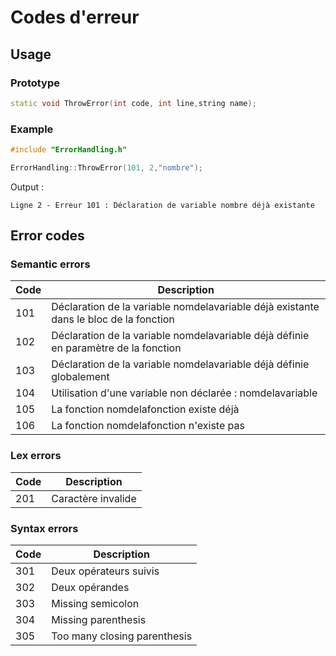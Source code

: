 # Codes d'erreur

## Usage 

### Prototype
```cpp
static void ThrowError(int code, int line,string name);
```

### Example
```cpp
#include "ErrorHandling.h"

ErrorHandling::ThrowError(101, 2,"nombre");
```

Output :
```
Ligne 2 - Erreur 101 : Déclaration de variable nombre déjà existante
```

## Error codes

### Semantic errors
|Code|Description|
|------|------------|
101|Déclaration de la variable nomdelavariable déjà existante dans le bloc de la fonction
102|Déclaration de la variable nomdelavariable déjà définie en paramètre de la fonction
103|Déclaration de la variable nomdelavariable déjà définie globalement
104|Utilisation d'une variable non déclarée : nomdelavariable
105|La fonction nomdelafonction existe déjà
106|La fonction nomdelafonction n'existe pas

### Lex errors
|Code|Description|
|------|------------|
201|Caractère invalide

### Syntax errors
|Code|Description|
|------|------------|
301|Deux opérateurs suivis
302|Deux opérandes
303|Missing semicolon
304|Missing parenthesis
305|Too many closing parenthesis
